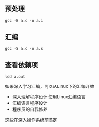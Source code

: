 ## 预处理
    gcc -E a.c -o a.i
## 汇编
    gcc -S a.c -o a.s
## 查看依赖项
    ldd a.out


如果深入学习汇编，可以从Linux下的汇编开始

- 深入理解程序设计:使用Linux汇编语言
- 汇编语言程序设计
- 程序员的自我修养

这些在深入操作系统前搞定